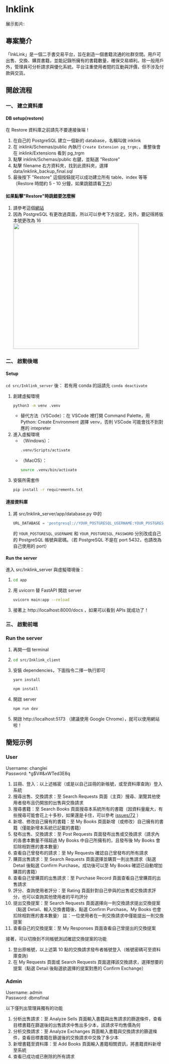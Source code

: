 # Inklink

展示影片: []("")

## 專案簡介
「InkLink」是一個二手書交易平台，旨在創造一個書籍流通的社群空間。用戶可出售、交換、購買書籍，並能記錄所擁有的書籍數量，確保交易順利。除一般用戶外，管理員可分析請求與優化系統。平台注重使用者間的互動與評價，但不涉及付款與交貨。

## 開啟流程

### 一、 建立資料庫

#### DB setup(restore)
在 Restore 資料庫之前請先不要連接後端！
1. 在自己的 PostgreSQL 建立一個新的 database，名稱叫做 inklink 
2. 在 inklink/Schemas/public 內執行 `Create Extension pg_trgm;`，重整後會在 inklink/Extensions 看到 pg_trgm
3. 點擊 inklink/Schemas/public 右鍵，並點選 "Restore"
4. 點擊 filename 右方資料夾，找到此資料夾，選擇 data/inklink_backup_final.sql
5. 最後按下 "Restore" 這個按鈕就可以成功建立所有 table、index 等等（Restore 時間約 5 - 10 分鐘，如果跳錯請看[下方](###如果點擊"Restore"時跳錯要怎麼解)）

#### 如果點擊"Restore"時跳錯要怎麼解

1. 請參考這個[網站](https://dba.stackexchange.com/questions/149169/binary-path-in-the-pgadmin-preferences)
2. 因為 PostgreSQL 有更改過頁面，所以可以參考下方設定，另外，要記得將版本號更改為 16
   <img src="https://i.imgur.com/Wrcy1Bh.png" data-canonical-src="https://i.imgur.com/Wrcy1Bh.png" height="400" />

### 二、 啟動後端

#### Setup

`cd src/Inklink_server` 後：
若有用 conda 的話請先 `conda deactivate`
1. 創建虛擬環境
    ```sh
    python3 -m venv .venv
    ```
   - 替代方法（VSCode）：在 VSCode 裡打開 Command Palette，用 Python: Create Environment 選擇 venv，否則 VSCode 可能會找不到對應的 intepreter
2. 進入虛擬環境
   - （Windows）：
     ```sh
     .venv/Scripts/activate
     ```
   - （MacOS）：
     ```sh
     source .venv/bin/activate
     ```
3. 安裝所需套件
   ```sh
   pip install -r requirements.txt
   ```

#### 連接資料庫

1. 將 src/Inklink_server/app/database.py 中的
   ```python
   URL_DATABASE = 'postgresql://YOUR_POSTGRESQL_USERNAME:YOUR_POSTGRESQL_PASSWORD@localhost:5432/inklink'
   ```
    的 `YOUR_POSTGRESQL_USERNAME` 和 `YOUR_POSTGRESQL_PASSWORD` 分別改成自己的 PostgreSQL 帳號與密碼。（若 PostgreSQL 不是在 port 5432，也請改為自己使用的 port）

#### Run the server

進入 src/Inklink_server 與虛擬環境後：

1. ```sh
   cd app
   ```
2. 用 uvicorn 替 FastAPI 開啟 server
   ```sh
   uvicorn main:app --reload
   ```
4. 接著上 http://localhost:8000/docs ，如果可以看到 APIs 就成功了！

### 三、 啟動前端

### Run the server

1. 再開一個 terminal
2. ```sh
   cd src/Inklink_client
   ```
3. 安裝 dependencies，下面指令二擇一執行即可
   ```sh
   yarn install
   ```
   ```sh
   npm install
   ```
4. 開啟 server
   ```sh
   npm run dev
   ```
5. 開啟 http://localhost:5173 （建議使用 Google Chrome），就可以使用網站啦！

## 簡短示例
### User
Username: changlei  
Password: *g$V#&xWTed3E8q
1. 註冊、登入：以上述帳密（或是以自己註冊的新帳號，或至資料庫查詢）登入系統
2. 搜尋出售、交換請求：至 Search Requests 頁面（主頁）搜尋、瀏覽其他使用者發布且仍開放的出售與交換請求
3. 搜尋書籍：至 Search Books 頁面搜尋本系統所有的書籍（因資料量龐大，有些搜尋可能會花上十多秒，如果還是卡住，可以參考 [issues/72](https://github.com/godjojo00/Inklink/issues/72) ）
4. 新增、修改自己擁有的書籍：至 My Books 頁面新增（或修改）自己擁有的書籍（僅能新增本系統已記載的書籍）
5. 發布出售、交換請求：至 Post Requests 頁面發布出售或交換請求（請求內的各書本數量不得超過 My Books 中自己所擁有的，且發布後 My Books 會扣除相對應的書本數量）
6. 查看自己曾發布的請求：至 My Requests 確認自己曾發布的所有請求
7. 購買出售請求：至 Search Requests 頁面選擇並購買一則出售請求（點選 Detail 後點選 Confirm Purchase。成功後可以至 My Books 確認已自動增加購買的書籍）
8. 查看自己曾購買的出售請求：至 Purchase Record 頁面查看自己曾購買的出售請求
9. 評分、查詢使用者評分：至 Rating 頁面針對自己參與的出售或交換請求評分，也可以查詢其他使用者的平均評分
10. 提出交換提案：至 Search Requests 頁面選擇向一則交換請求提出交換提案（點選 Detail、輸入交換書籍後，點選 Confirm Purchase。My Books 也會扣除相對應的書本數量）
   註：一位使用者在一則交換請求中僅能提出一則交換提案
11. 查看自己的交換提案：至 My Responses 頁面查看自己曾提出的交換提案

接著，可以切換到不同帳號測試確認交換提案的功能
1. 登出原帳號，以上述第 10 點的交換請求發布者帳號登入（帳號密碼可至資料庫查詢）
2. 在 My Requests 頁面或 Search Requests 頁面選擇該交換請求，選擇想要的提案（點選 Detail 後點選欲選擇的提案對應的 Confirm Exchange）

### Admin
Username: admin  
Password: dbmsfinal

以下僅列出管理員獨有的功能
1. 分析出售請求：至 Analyze Sells 頁面輸入書籍與出售請求的篩選條件，查看目標書籍在篩選後的出售請求中售出多少本，該請求平均售價為何
2. 分析交換請求：至 Analyze Exchanges 頁面輸入書籍與交換請求的篩選條件，查看目標書籍在篩選後的交換請求中交換了多少本
3. 新增書籍至資料庫：至 Add Books 頁面輸入書籍相關資訊，將書籍資料新增至系統
4. 查看已成功或已刪除的所有請求

